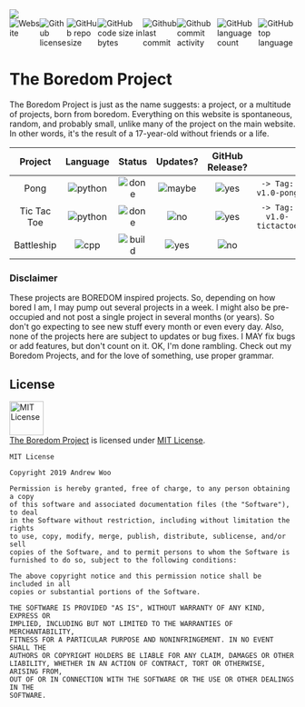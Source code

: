<img sytle="width:100%" src="https://www.dropbox.com/s/moco159cewwdijb/theboredomproject.png?raw=1" />

<div style="width:100%;display:flex;justify-content:center;">
<a src="https://wooandrew.github.io/projects/theboredomproject/theboredomproject.htm"><img alt="Website" src="https://img.shields.io/website/https/wooandrew.github.io/projects/theboredomproject/theboredomproject.htm.svg"></a>
<a src="https://github.com/wooandrew/TheBoredomProject/blob/master/LICENSE"><img alt="Github license" src="https://img.shields.io/github/license/wooandrew/TheBoredomProject.svg"></a>
<img alt="GitHub repo size" src="https://img.shields.io/github/repo-size/wooandrew/TheBoredomProject.svg">
<img alt="GitHub code size in bytes" src="https://img.shields.io/github/languages/code-size/wooandrew/TheBoredomProject.svg">
<img alt="Github last commit" src="https://img.shields.io/github/last-commit/wooandrew/TheBoredomProject.svg">
<img alt="Github commit activity" src="https://img.shields.io/github/commit-activity/m/wooandrew/TheBoredomProject.svg">
<img alt="GitHub language count" src="https://img.shields.io/github/languages/count/wooandrew/TheBoredomProject.svg">
<img alt="GitHub top language" src="https://img.shields.io/github/languages/top/wooandrew/TheBoredomProject.svg">
</div>

# The Boredom Project
The Boredom Project is just as the name suggests: a project, or a multitude of projects, born from boredom. Everything on this website is spontaneous, random, and probably small, unlike many of the project on the main website. In other words, it's the result of a 17-year-old without friends or a life.

|Project    |Language                                                     |Status                                                      |Updates?                                                 |GitHub Release?                                          |                        |
|:---------:|:-----------------------------------------------------------:|:----------------------------------------------------------:|:-------------------------------------------------------:|:-------------------------------------------------------:|:----------------------:|
|Pong       |![python](https://img.shields.io/badge/-Python-%233572a5.svg)|![done](https://img.shields.io/badge/-Done-success.svg)     |![maybe](https://img.shields.io/badge/-Maybe-yellow.svg) |![yes](https://img.shields.io/badge/-Yes-brightgreen.svg)|`-> Tag: v1.0-pong     `|
|Tic Tac Toe|![python](https://img.shields.io/badge/-Python-%233572a5.svg)|![done](https://img.shields.io/badge/-Done-success.svg)     |![no](https://img.shields.io/badge/-No-red.svg)          |![yes](https://img.shields.io/badge/-Yes-brightgreen.svg)|`-> Tag: v1.0-tictactoe`|
|Battleship |![cpp](https://img.shields.io/badge/-C%2B%2B-%23f34b7d.svg)  |![build](https://img.shields.io/badge/-Build-blueviolet.svg)|![yes](https://img.shields.io/badge/-Yes-brightgreen.svg)|![no](https://img.shields.io/badge/-No-red.svg)          |`                      `|

### Disclaimer
These projects are BOREDOM inspired projects. So, depending on how bored I am, I may pump out several projects in a week. I might also be pre-occupied and not post a single project in several months (or years). So don't go expecting to see new stuff every month or even every day. Also, none of the projects here are subject to updates or bug fixes. I MAY fix bugs or add features, but don't count on it. OK, I'm done rambling. Check out my Boredom Projects, and for the love of something, use proper grammar.

## License
<a rel="license" href="https://opensource.org/licenses/MIT"><img alt="MIT License" src="https://cloud.githubusercontent.com/assets/5456665/18950087/fbe0681a-865f-11e6-9552-e59d038d5913.png" width="60em" height=auto/></a><br/><a href="https://github.com/wooandrew/TheBoredomProject">The Boredom Project</a> is licensed under <a rel="license" href="https://opensource.org/licenses/MIT">MIT License</a>.
```
MIT License

Copyright 2019 Andrew Woo

Permission is hereby granted, free of charge, to any person obtaining a copy 
of this software and associated documentation files (the "Software"), to deal 
in the Software without restriction, including without limitation the rights 
to use, copy, modify, merge, publish, distribute, sublicense, and/or sell 
copies of the Software, and to permit persons to whom the Software is 
furnished to do so, subject to the following conditions:

The above copyright notice and this permission notice shall be included in all 
copies or substantial portions of the Software.

THE SOFTWARE IS PROVIDED "AS IS", WITHOUT WARRANTY OF ANY KIND, EXPRESS OR 
IMPLIED, INCLUDING BUT NOT LIMITED TO THE WARRANTIES OF MERCHANTABILITY, 
FITNESS FOR A PARTICULAR PURPOSE AND NONINFRINGEMENT. IN NO EVENT SHALL THE 
AUTHORS OR COPYRIGHT HOLDERS BE LIABLE FOR ANY CLAIM, DAMAGES OR OTHER 
LIABILITY, WHETHER IN AN ACTION OF CONTRACT, TORT OR OTHERWISE, ARISING FROM, 
OUT OF OR IN CONNECTION WITH THE SOFTWARE OR THE USE OR OTHER DEALINGS IN THE 
SOFTWARE.
```
